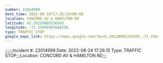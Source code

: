 ```yaml
---
number: 22014999
date_time: 2022-08-24T17:26:15+00:00
location: CONCORD AV & HAMILTON RD
latitude: 42.39128005336565
longitude: -71.15945991648336
type: TRAFFIC STOP
google_maps_link: https://maps.google.com/?q=42.39128005336565,-71.15945991648336
---
```


;;;;;;Incident #: 22014999  Date: 2022-08-24 17:26:15   Type: TRAFFIC STOP;;;Location: CONCORD AV & HAMILTON RD;;;
